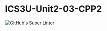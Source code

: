 # ICS3U-Unit2-03-CPP2

[![GitHub's Super Linter](https://github.com/Dahrio-Francois/ICS3U-Unit2-03-CPP2/workflows/GitHub's%20Super%20Linter/badge.svg)](https://github.com/Dahrio-Francois/ICS3U-Unit2-03-CPP2/actions)

